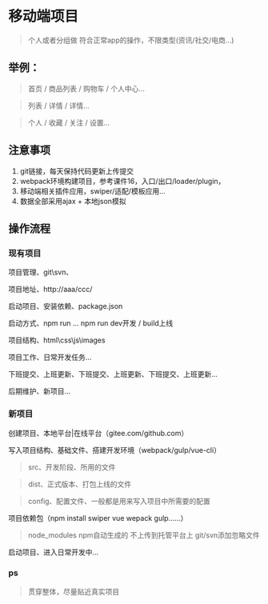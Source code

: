 # 移动端项目
> 个人或者分组做
> 符合正常app的操作，不限类型(资讯/社交/电商...)

## 举例：
> 首页 / 商品列表 / 购物车 / 个人中心...

> 列表 / 详情 / 详情...

> 个人 / 收藏 / 关注 / 设置...

## 注意事项
1. git链接，每天保持代码更新上传提交
2. webpack环境构建项目，参考课件16，入口/出口/loader/plugin，
3. 移动端相关插件应用，swiper/适配/模板应用...
4. 数据全部采用ajax + 本地json模拟

## 操作流程
### 现有项目
   项目管理、git\svn、
   
   项目地址、http://aaa/ccc/
   
   启动项目、安装依赖、package.json
   
   启动方式、npm run ... npm run dev开发 / build上线
   
   项目结构、html\css\js\images
   
   项目工作、日常开发任务...
   
   下班提交、上班更新、下班提交、上班更新、下班提交、上班更新...
   
   后期维护、新项目...

### 新项目
   创建项目、本地平台|在线平台（gitee.com/github.com）
   
   写入项目结构、基础文件、搭建开发环境（webpack/gulp/vue-cli）
   > src、开发阶段、所用的文件
   
   > dist、正式版本、打包上线的文件
   
   > config、配置文件、一般都是用来写入项目中所需要的配置
   
   项目依赖包（npm install swiper vue wepack gulp......）
   
   > node_modules npm自动生成的 不上传到托管平台上 git/svn添加忽略文件
    
   启动项目、进入日常开发中...
### ps
> 贯穿整体，尽量贴近真实项目
